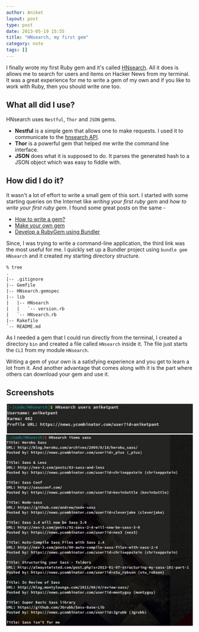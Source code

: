 ```yaml
---
author: Aniket
layout: post
type: post
date: 2013-05-19 15:55
title: "HNsearch, my first gem"
category: note
tags: []
---
```


I finally wrote my first Ruby gem and it's called <a href="https://github.com/aniketpant/HNsearch">HNsearch</a>. All it does is allows me to search for users and items on Hacker News from my terminal. It was a great experience for me to write a gem of my own and if you like to work with Ruby, then you should write one too.


## What all did I use?

HNsearch uses `Nestful`, `Thor` and `JSON` gems.

- **Nestful** is a simple gem that allows one to make requests. I used it to communicate to the [hnsearch API](https://www.hnsearch.com/api).
- **Thor** is a powerful gem that helped me write the command line interface.
- **JSON** does what it is supposed to do. It parses the generated hash to a JSON object which was easy to fiddle with.

## How did I do it?

It wasn't a lot of effort to write a small gem of this sort. I started with some starting queries on the Internet like _writing your first ruby gem_ and _how to write your first ruby gem_. I found some great posts on the same -

- [How to write a gem?](http://stackoverflow.com/questions/2194547/ruby-how-to-write-a-gem)
- [Make your own gem](http://guides.rubygems.org/make-your-own-gem/)
- [Develop a RubyGem using Bundler](https://github.com/radar/guides/blob/master/gem-development.md)

Since, I was trying to write a command-line application, the third link was the most useful for me. I quickly set up a Bundler project using `bundle gem HNsearch` and it created my starting directory structure.

~~~
% tree
.
|-- .gitignore
|-- Gemfile
|-- HNsearch.gemspec
|-- lib
|   |-- HNsearch
|   |   `-- version.rb
|   `-- HNsearch.rb
|-- Rakefile
`-- README.md
~~~

As I needed a gem that I could run directly from the terminal, I created a directory `bin` and created a file called `HNsearch` inside it. The file just starts the `CLI` from my module `HNsearch`.

Writing a gem of your own is a satisfying experience and you get to learn a lot from it. And another advantage that comes along with it is the part where others can download your gem and use it.

## Screenshots

<div class="media">
  <img src="/images/hnsearch-my-first-gem/screenshot-1.jpg" title="Screenshot 1" alt="Screenshot 1" />
</div>

<div class="media">
  <img src="/images/hnsearch-my-first-gem/screenshot-2.jpg" title="Screenshot 2" alt="Screenshot 2" />
</div>
